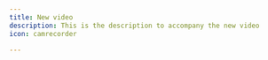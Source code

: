 ```yaml
---
title: New video
description: This is the description to accompany the new video
icon: camrecorder

---
```

